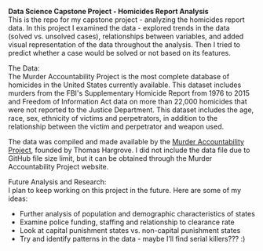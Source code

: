 __Data Science Capstone Project - Homicides Report Analysis__  
This is the repo for my capstone project - analyzing the homicides report data. In this project I examined the data - explored trends in the data (solved vs. unsolved cases), relationships between variables, and added visual representation of the data throughout the analysis. Then I tried to predict whether a case would be solved or not based on its features.

The Data:  
The Murder Accountability Project is the most complete database of homicides in the United States currently available. This dataset includes murders from the FBI's Supplementary Homicide Report from 1976 to 2015 and Freedom of Information Act data on more than 22,000 homicides that were not reported to the Justice Department. This dataset includes the age, race, sex, ethnicity of victims and perpetrators, in addition to the relationship between the victim and perpetrator and weapon used.

The data was compiled and made available by the [Murder Accountability Project](http://www.murderdata.org/), founded by Thomas Hargrove. I did not include the data file due to GitHub file size limit, but it can be obtained through the Murder Accountability Project website.

Future Analysis and Research:  
I plan to keep working on this project in the future. Here are some of my ideas:
* Further analysis of population and demographic characteristics of states
* Examine police funding, staffing and relationship to clearance rate
* Look at capital punishment states vs. non-capital punishment states
* Try and identify patterns in the data - maybe I’ll find serial killers??? :) 
